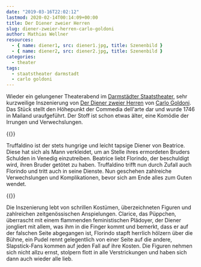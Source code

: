 ```yaml
---
date: "2019-03-16T22:02:12"
lastmod: 2020-02-14T00:14:09+00:00
title: Der Diener zweier Herren
slug: diener-zweier-herren-carlo-goldoni
author: Mathias Wellner
resources:
  - { name: diener1, src: diener1.jpg, title: Szenenbild }
  - { name: diener2, src: diener2.jpg, title: Szenenbild }
categories:
  - theater
tags:
  - staatstheater darmstadt
  - carlo goldoni
---
```

Wieder ein gelungener Theaterabend im [Darmstädter Staatstheater](https://www.staatstheater-darmstadt.de/), sehr kurzweilige Inszenierung von [Der Diener zweier Herren](https://de.wikipedia.org/wiki/Der_Diener_zweier_Herren) von [Carlo Goldoni](https://de.wikipedia.org/wiki/Carlo_Goldoni). Das Stück stellt den Höhepunkt der Commedia dell'arte dar und wurde 1746 in Mailand uraufgeführt. Der Stoff ist schon etwas älter, eine Komödie der Irrungen und Verwechslungen. 
<!--more-->

{{<responsive-image name="diener1">}}

Truffaldino ist der stets hungrige und leicht tapsige Diener von Beatrice. Diese hat sich als Mann verkleidet, um an Stelle ihres ermordeten Bruders Schulden in Venedig einzutreiben. Beatrice liebt Florindo, der beschuldigt wird, ihren Bruder getötet zu haben. Truffaldino trifft nun durch Zufall auch Florindo und tritt auch in seine Dienste. Nun geschehen zahlreiche Verwechslungen und Komplikationen, bevor sich am Ende alles zum Guten wendet. 

{{<responsive-image name="diener2">}}

Die Inszenierung lebt von schrillen Kostümen, überzeichneten Figuren und zahlreichen zeitgenössischen Anspielungen. Clarice, das Püppchen, überrascht mit einem flammenden feministischen Plädoyer, der Diener jongliert mit allem, was ihm in die Finger kommt und bemerkt, dass er auf der falschen Seite abgegangen ist, Florindo stapft herrlich hölzern über die Bühne, ein Pudel rennt gelegentlich von einer Seite auf die andere, Slapstick-Fans kommen auf jeden Fall auf ihre Kosten. Die Figuren nehmen sich nicht allzu ernst, stolpern flott in alle Verstrickungen und haben sich dann auch wieder alle lieb.
